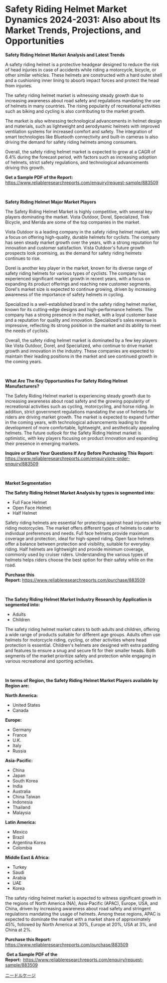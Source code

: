 <p><h1>Safety Riding Helmet Market Dynamics 2024-2031: Also about Its Market Trends, Projections, and Opportunities</h1></p><p><strong>Safety Riding Helmet Market Analysis and Latest Trends</strong></p>
<p><p>A safety riding helmet is a protective headgear designed to reduce the risk of head injuries in case of accidents while riding a motorcycle, bicycle, or other similar vehicles. These helmets are constructed with a hard outer shell and a cushioning inner lining to absorb impact forces and protect the head from injuries.</p><p>The safety riding helmet market is witnessing steady growth due to increasing awareness about road safety and regulations mandating the use of helmets in many countries. The rising popularity of recreational activities such as biking and cycling is also contributing to the market growth.</p><p>The market is also witnessing technological advancements in helmet design and materials, such as lightweight and aerodynamic helmets with improved ventilation systems for increased comfort and safety. The integration of smart technologies like Bluetooth connectivity and built-in cameras is also driving the demand for safety riding helmets among consumers.</p><p>Overall, the safety riding helmet market is expected to grow at a CAGR of 6.4% during the forecast period, with factors such as increasing adoption of helmets, strict safety regulations, and technological advancements driving this growth.</p></p>
<p><strong>Get a Sample PDF of the Report:&nbsp;</strong> <a href="https://www.reliableresearchreports.com/enquiry/request-sample/883509">https://www.reliableresearchreports.com/enquiry/request-sample/883509</a></p>
<p>&nbsp;</p>
<p><strong>Safety Riding Helmet Major Market Players</strong></p>
<p><p>The Safety Riding Helmet Market is highly competitive, with several key players dominating the market. Vista Outdoor, Dorel, Specialized, Trek Bicycle, and Merida are some of the top companies in the market. </p><p>Vista Outdoor is a leading company in the safety riding helmet market, with a focus on offering high-quality, durable helmets for cyclists. The company has seen steady market growth over the years, with a strong reputation for innovation and customer satisfaction. Vista Outdoor's future growth prospects look promising, as the demand for safety riding helmets continues to rise.</p><p>Dorel is another key player in the market, known for its diverse range of safety riding helmets for various types of cyclists. The company has experienced significant market growth in recent years, with a focus on expanding its product offerings and reaching new customer segments. Dorel's market size is expected to continue growing, driven by increasing awareness of the importance of safety helmets in cycling.</p><p>Specialized is a well-established brand in the safety riding helmet market, known for its cutting-edge designs and high-performance helmets. The company has a strong presence in the market, with a loyal customer base and a reputation for quality and innovation. Specialized's sales revenue is impressive, reflecting its strong position in the market and its ability to meet the needs of cyclists.</p><p>Overall, the safety riding helmet market is dominated by a few key players like Vista Outdoor, Dorel, and Specialized, who continue to drive market growth and innovation in the industry. These companies are expected to maintain their leading positions in the market and see continued growth in the coming years.</p></p>
<p>&nbsp;</p>
<p><strong>What Are The Key Opportunities For Safety Riding Helmet Manufacturers?</strong></p>
<p><p>The Safety Riding Helmet market is experiencing steady growth due to increasing awareness about road safety and the growing popularity of recreational activities such as cycling, motorcycling, and horse riding. In addition, strict government regulations mandating the use of helmets for riders are driving market growth. The market is expected to expand further in the coming years, with technological advancements leading to the development of more comfortable, lightweight, and aesthetically appealing helmets. The future outlook for the Safety Riding Helmet market is optimistic, with key players focusing on product innovation and expanding their presence in emerging markets.</p></p>
<p><strong>Inquire or Share Your Questions If Any Before Purchasing This Report:</strong> <a href="https://www.reliableresearchreports.com/enquiry/pre-order-enquiry/883509">https://www.reliableresearchreports.com/enquiry/pre-order-enquiry/883509</a></p>
<p>&nbsp;</p>
<p><strong>Market Segmentation</strong></p>
<p><strong>The Safety Riding Helmet Market Analysis by types is segmented into:</strong></p>
<p><ul><li>Full Face Helmet</li><li>Open Face Helmet</li><li>Half Helmet</li></ul></p>
<p><p>Safety riding helmets are essential for protecting against head injuries while riding motorcycles. The market offers different types of helmets to cater to individual preferences and needs. Full face helmets provide maximum coverage and protection, ideal for high-speed riding. Open face helmets offer a balance between protection and visibility, suitable for everyday riding. Half helmets are lightweight and provide minimum coverage, commonly used by cruiser riders. Understanding the various types of helmets helps riders choose the best option for their safety while on the road.</p></p>
<p><strong>Purchase this Report:&nbsp;</strong><a href="https://www.reliableresearchreports.com/purchase/883509">https://www.reliableresearchreports.com/purchase/883509</a></p>
<p>&nbsp;</p>
<p><strong>The Safety Riding Helmet Market Industry Research by Application is segmented into:</strong></p>
<p><ul><li>Adults</li><li>Children</li></ul></p>
<p><p>The safety riding helmet market caters to both adults and children, offering a wide range of products suitable for different age groups. Adults often use helmets for motorcycle riding, cycling, or other activities where head protection is essential. Children's helmets are designed with extra padding and features to ensure a snug and secure fit for their smaller heads. Both segments of the market prioritize safety and protection while engaging in various recreational and sporting activities.</p></p>
<p>&nbsp;</p>
<p><strong>In terms of Region, the Safety Riding Helmet Market Players available by Region are:</strong></p>
<p>
    <p> <strong> North America: </strong>
        <ul>
            <li>United States</li>
            <li>Canada</li>
        </ul>
        </p> 
    <p> <strong> Europe: </strong>
        <ul>
            <li>Germany</li>
            <li>France</li>
            <li>U.K.</li>
            <li>Italy</li>
            <li>Russia</li>
        </ul>
        </p> 
    <p> <strong> Asia-Pacific: </strong>
        <ul>
            <li>China</li>
            <li>Japan</li>
            <li>South Korea</li>
            <li>India</li>
            <li>Australia</li>
            <li>China Taiwan</li>
            <li>Indonesia</li>
            <li>Thailand</li>
            <li>Malaysia</li>
        </ul>
        </p> 
    <p> <strong> Latin America: </strong>
        <ul>
            <li>Mexico</li>
            <li>Brazil</li>
            <li>Argentina Korea</li>
            <li>Colombia</li>
        </ul>
        </p> 
    <p> <strong> Middle East & Africa: </strong>
        <ul>
            <li>Turkey</li>
            <li>Saudi</li>
            <li>Arabia</li>
            <li>UAE</li>
            <li>Korea</li>
        </ul>
    </p>
    </p>
<p><p>The safety riding helmet market is expected to witness significant growth in the regions of North America (NA), Asia-Pacific (APAC), Europe, USA, and China, driven by increasing awareness about road safety and stringent regulations mandating the usage of helmets. Among these regions, APAC is expected to dominate the market with a market share of approximately 45%, followed by North America at 30%, Europe at 20%, USA at 3%, and China at 2%.</p></p>
<p><strong>Purchase this Report: </strong><a href="https://www.reliableresearchreports.com/purchase/883509">https://www.reliableresearchreports.com/purchase/883509</a></p>
<p>&nbsp;<strong>Get a Sample PDF of the Report:&nbsp;&nbsp;</strong><a href="https://www.reliableresearchreports.com/enquiry/request-sample/883509">https://www.reliableresearchreports.com/enquiry/request-sample/883509</a></p>
<p><strong></strong></p>
<p><p><a href="https://github.com/zekaoe592392/Market-Research-Report-List-1/blob/main/25080805076.md">ニードルケージ</a></p></p>